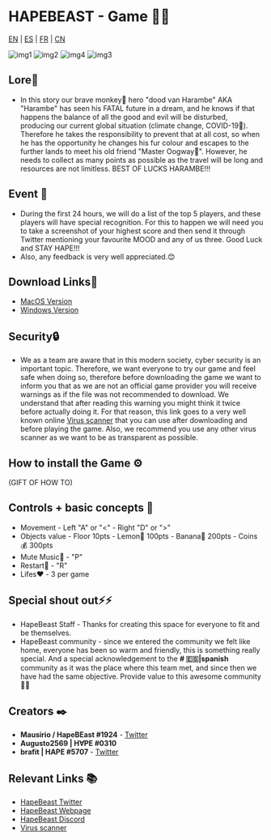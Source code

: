 # HAPEBEAST - Game 🍌🍌 
[EN](https://github.com/Brafit2001/HAPEBEAST-GAME/blob/main/README.md) | [ES](https://github.com/Brafit2001/HAPEBEAST-GAME/blob/main/README_translate/README_ES.md) | [FR](https://github.com/Brafit2001/HAPEBEAST-GAME/blob/main/README_translate/README_FR.md) | [CN](https://github.com/Brafit2001/HAPEBEAST-GAME/blob/main/README_translate/README_CN.md)

![img1](https://user-images.githubusercontent.com/46831417/147771228-e88e7df3-4c14-48f1-aadf-bf07ec0fd791.png)
![img2](https://user-images.githubusercontent.com/46831417/147771233-7cfe6709-b7d1-467c-8e8e-60a7dee79aca.png)
![img4](https://user-images.githubusercontent.com/46831417/147771356-ddd69a7d-54ff-4d44-af82-c5c30ba53b83.png)
![img3](https://user-images.githubusercontent.com/46831417/147771257-eb09fb53-edd9-44dc-a620-2731050a9ddf.png)


## Lore🔮
* In this story our brave monkey🦍 hero "dood van Harambe" AKA "Harambe" has seen his FATAL future in a dream, and he knows if that happens the balance of all the good and evil will be disturbed, producing our current global situation (climate change, COVID-19🦠). Therefore he takes the responsibility to prevent that at all cost, so when he has the opportunity he changes his fur colour and escapes to the further lands to meet his old friend "Master Oogway🐢". However, he needs to collect as many points as possible as the travel will be long and resources are not limitless. BEST OF LUCKS HARAMBE!!!

##  Event 📖
* During the first 24 hours, we will do a list of the top 5 players, and these players will have special recognition. For this to happen we will need you to take a screenshot of your highest score and then send it through Twitter mentioning your favourite MOOD and any of us three. Good Luck and STAY HAPE!!!
* Also, any feedback is very well appreciated.😊

## Download Links🔗
* [MacOS Version](https://drive.google.com/file/d/1HXFSKz2p_dmxtMkCq9L6IbHKalFDolsS/view?usp=sharing)
* [Windows Version](https://drive.google.com/file/d/1m36EkQEB0moMRuGB_m__gYgGgbf-kzLk/view?usp=sharing)

## Security🔒
* We as a team are aware that in this modern society, cyber security is an important topic. Therefore, we want everyone to try our game and feel safe when doing so, therefore before downloading the game we want to inform you that as we are not an official game provider you will receive warnings as if the file was not recommended to download. We understand that after reading this warning you might think it twice before actually doing it. For that reason, this link goes to a very well known online [Virus scanner](https://www.virustotal.com/gui/home/upload) that you can use after downloading and before playing the game. Also, we recommend you use any other virus scanner as we want to be as transparent as possible.

## How to install the Game ⚙️
(GIFT OF HOW TO)



## Controls + basic concepts 📑
* Movement - Left "A" or "<" - Right "D" or ">"
* Objects value - Floor 10pts - Lemon🍋 100pts - Banana🍌 200pts - Coins💰 300pts
* Mute Music🎵 - "P"
* Restart🔄 - "R"
* Lifes❤️ - 3 per game

## Special shout out⚡⚡
* HapeBeast Staff - Thanks for creating this space for everyone to fit and be themselves.
* HapeBeast community - since we entered the community we felt like home, everyone has been so warm and friendly, this is something really special. And a special acknowledgement to the **# 🇪🇸|spanish** community as it was the place where this team met, and since then we have had the same objective. Provide value to this awesome community🥇🥇

## Creators ✒️
* **Mausirio / HapeBEast #1924** - [Twitter](https://mobile.twitter.com/Mauricio202003)
* **Augusto2569 | H∀PE #0310**  
* **brafit | HAPE #5707** - [Twitter](https://twitter.com/brafit201?t=GZyvkU5mDVE605O2frVZbA&s=08)

## Relevant Links 📚
* [HapeBeast Twitter](https://mobile.twitter.com/hapebeastgang) 
* [HapeBeast Webpage](https://www.hapebeast.com/)
* [HapeBeast Discord](https://discord.com/invite/hypebeast) 
* [Virus scanner](https://www.virustotal.com/gui/home/upload)
